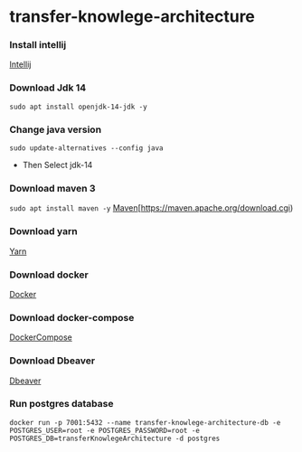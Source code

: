 # transfer-knowlege-architecture

### Install intellij

[Intellij](https://www.jetbrains.com/pt-br/idea/download)

### Download Jdk 14

```sudo apt install openjdk-14-jdk -y```

### Change java version

```sudo update-alternatives --config java```
- Then Select jdk-14

### Download maven 3

```sudo apt install maven -y```
[Maven](irrors)[https://maven.apache.org/download.cgi)

### Download yarn 

[Yarn](https://classic.yarnpkg.com/en/docs/install)

### Download docker

[Docker](https://docs.docker.com/engine/install/)

### Download docker-compose

[DockerCompose](https://docs.docker.com/compose/install/)

### Download Dbeaver

[Dbeaver](https://dbeaver.io/download/)

### Run postgres database

```docker run -p 7001:5432 --name transfer-knowlege-architecture-db -e POSTGRES_USER=root -e POSTGRES_PASSWORD=root -e POSTGRES_DB=transferKnowlegeArchitecture -d postgres```